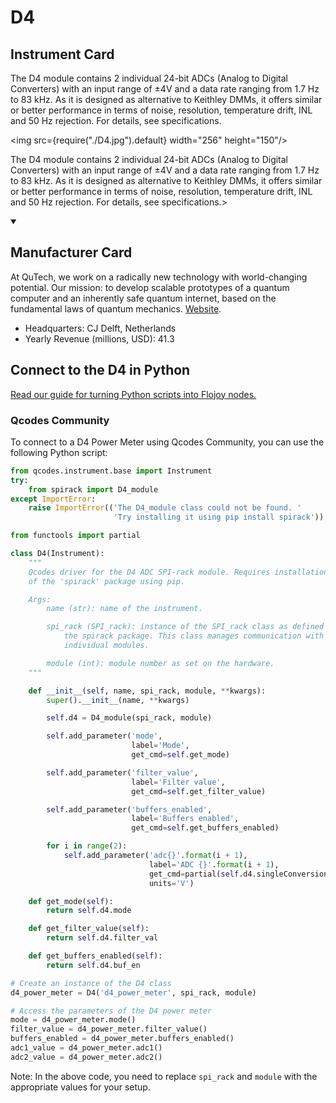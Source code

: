 
# D4

## Instrument Card

<div className="flex">

<div>

The D4 module contains 2 individual 24-bit ADCs (Analog to Digital Converters) with an input range of ±4V and a data rate ranging from 1.7 Hz to 83 kHz. As it is designed as alternative to Keithley DMMs, it offers similar or better performance in terms of noise, resolution, temperature drift, INL and 50 Hz rejection. For details, see specifications.

</div>

<img src={require("./D4.jpg").default} width="256" height="150"/>

</div>

The D4 module contains 2 individual 24-bit ADCs (Analog to Digital Converters) with an input range of ±4V and a data rate ranging from 1.7 Hz to 83 kHz. As it is designed as alternative to Keithley DMMs, it offers similar or better performance in terms of noise, resolution, temperature drift, INL and 50 Hz rejection. For details, see specifications.>

<details open>
<summary><h2>Manufacturer Card</h2></summary>

At QuTech, we work on a radically new technology with world-changing potential. Our mission: to develop scalable prototypes of a quantum computer and an inherently safe quantum internet, based on the fundamental laws of quantum mechanics. <a href="https://qutech.nl/">Website</a>.

<ul>
  <li>Headquarters: CJ Delft, Netherlands</li>
  <li>Yearly Revenue (millions, USD): 41.3</li>
</ul>
</details>

## Connect to the D4 in Python

[Read our guide for turning Python scripts into Flojoy nodes.](https://docs.flojoy.ai/custom-nodes/creating-custom-node/)


### Qcodes Community

To connect to a D4 Power Meter using Qcodes Community, you can use the following Python script:

```python
from qcodes.instrument.base import Instrument
try:
    from spirack import D4_module
except ImportError:
    raise ImportError(('The D4_module class could not be found. '
                       'Try installing it using pip install spirack'))

from functools import partial

class D4(Instrument):
    """
    Qcodes driver for the D4 ADC SPI-rack module. Requires installation
    of the 'spirack' package using pip.

    Args:
        name (str): name of the instrument.

        spi_rack (SPI_rack): instance of the SPI_rack class as defined in
            the spirack package. This class manages communication with the
            individual modules.

        module (int): module number as set on the hardware.
    """

    def __init__(self, name, spi_rack, module, **kwargs):
        super().__init__(name, **kwargs)

        self.d4 = D4_module(spi_rack, module)

        self.add_parameter('mode',
                           label='Mode',
                           get_cmd=self.get_mode)

        self.add_parameter('filter_value',
                           label='Filter value',
                           get_cmd=self.get_filter_value)

        self.add_parameter('buffers_enabled',
                           label='Buffers enabled',
                           get_cmd=self.get_buffers_enabled)

        for i in range(2):
            self.add_parameter('adc{}'.format(i + 1),
                               label='ADC {}'.format(i + 1),
                               get_cmd=partial(self.d4.singleConversion, i),
                               units='V')

    def get_mode(self):
        return self.d4.mode

    def get_filter_value(self):
        return self.d4.filter_val

    def get_buffers_enabled(self):
        return self.d4.buf_en

# Create an instance of the D4 class
d4_power_meter = D4('d4_power_meter', spi_rack, module)

# Access the parameters of the D4 power meter
mode = d4_power_meter.mode()
filter_value = d4_power_meter.filter_value()
buffers_enabled = d4_power_meter.buffers_enabled()
adc1_value = d4_power_meter.adc1()
adc2_value = d4_power_meter.adc2()
```

Note: In the above code, you need to replace `spi_rack` and `module` with the appropriate values for your setup.

